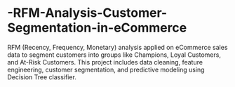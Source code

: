 # -RFM-Analysis-Customer-Segmentation-in-eCommerce
RFM (Recency, Frequency, Monetary) analysis applied on eCommerce sales data to segment customers into groups like Champions, Loyal Customers, and At-Risk Customers. This project includes data cleaning, feature engineering, customer segmentation, and predictive modeling using Decision Tree classifier.

